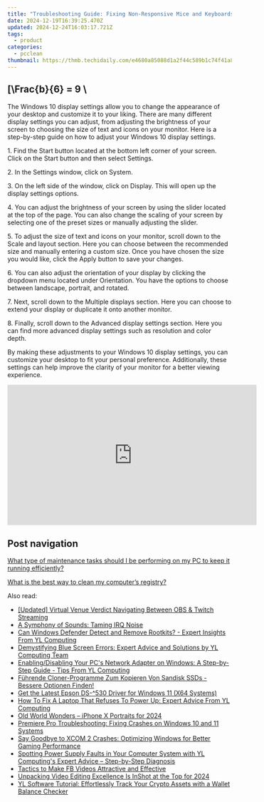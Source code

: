 ```yaml
---
title: "Troubleshooting Guide: Fixing Non-Responsive Mice and Keyboards with YL Computing"
date: 2024-12-19T16:39:25.470Z
updated: 2024-12-24T16:03:17.721Z
tags:
  - product
categories:
  - pcclean
thumbnail: https://thmb.techidaily.com/e4680a85088d1a2f44c589b1c74f41a831760d9eaf6ae422f8b959a2a9262d12.jpg
---
```


## \[\Frac{b}{6} = 9 \

The Windows 10 display settings allow you to change the appearance of your desktop and customize it to your liking. There are many different display settings you can adjust, from adjusting the brightness of your screen to choosing the size of text and icons on your monitor. Here is a step-by-step guide on how to adjust your Windows 10 display settings. 

1\. Find the Start button located at the bottom left corner of your screen. Click on the Start button and then select Settings.

2\. In the Settings window, click on System.

3\. On the left side of the window, click on Display. This will open up the display settings options. 

4\. You can adjust the brightness of your screen by using the slider located at the top of the page. You can also change the scaling of your screen by selecting one of the preset sizes or manually adjusting the slider.

5\. To adjust the size of text and icons on your monitor, scroll down to the Scale and layout section. Here you can choose between the recommended size and manually entering a custom size. Once you have chosen the size you would like, click the Apply button to save your changes.

6\. You can also adjust the orientation of your display by clicking the dropdown menu located under Orientation. You have the options to choose between landscape, portrait, and rotated.

7\. Next, scroll down to the Multiple displays section. Here you can choose to extend your display or duplicate it onto another monitor.

8\. Finally, scroll down to the Advanced display settings section. Here you can find more advanced display settings such as resolution and color depth. 

By making these adjustments to your Windows 10 display settings, you can customize your desktop to fit your personal preference. Additionally, these settings can help improve the clarity of your monitor for a better viewing experience.

<!-- affiliate ads begin -->
<iframe width="560" height="315" src="https://www.youtube.com/embed/Zgwn5kVI5V4?si=1j6j4OuSSndFieXU" title="YouTube video player" frameborder="0" allow="accelerometer; autoplay; clipboard-write; encrypted-media; gyroscope; picture-in-picture; web-share" referrerpolicy="strict-origin-when-cross-origin" allowfullscreen></iframe>
<!-- affiliate ads end -->

## Post navigation

[What type of maintenance tasks should I be performing on my PC to keep it running efficiently?](https://tools.techidaily.com/pcclean/products/)

[What is the best way to clean my computer’s registry?](https://tools.techidaily.com/pcclean/products/)

<ins class="adsbygoogle"
     style="display:block"
     data-ad-format="autorelaxed"
     data-ad-client="ca-pub-7571918770474297"
     data-ad-slot="1223367746"></ins>

<ins class="adsbygoogle"
     style="display:block"
     data-ad-client="ca-pub-7571918770474297"
     data-ad-slot="8358498916"
     data-ad-format="auto"
     data-full-width-responsive="true"></ins>

<span class="atpl-alsoreadstyle">Also read:</span>
<div><ul>
<li><a href="https://screen-activity-recording.techidaily.com/updated-virtual-venue-verdict-navigating-between-obs-and-twitch-streaming/"><u>[Updated] Virtual Venue Verdict Navigating Between OBS & Twitch Streaming</u></a></li>
<li><a href="https://win11-tips.techidaily.com/a-symphony-of-sounds-taming-irq-noise/"><u>A Symphony of Sounds: Taming IRQ Noise</u></a></li>
<li><a href="https://discover-best.techidaily.com/can-windows-defender-detect-and-remove-rootkits-expert-insights-from-yl-computing/"><u>Can Windows Defender Detect and Remove Rootkits? - Expert Insights From YL Computing</u></a></li>
<li><a href="https://discover-best.techidaily.com/demystifying-blue-screen-errors-expert-advice-and-solutions-by-yl-computing-team/"><u>Demystifying Blue Screen Errors: Expert Advice and Solutions by YL Computing Team</u></a></li>
<li><a href="https://discover-best.techidaily.com/enablingdisabling-your-pcs-network-adapter-on-windows-a-step-by-step-guide-tips-from-yl-computing/"><u>Enabling/Disabling Your PC's Network Adapter on Windows: A Step-by-Step Guide - Tips From YL Computing</u></a></li>
<li><a href="https://win-webster.techidaily.com/fuhrende-cloner-programme-zum-kopieren-von-sandisk-ssds-bessere-optionen-finden/"><u>Führende Cloner-Programme Zum Kopieren Von Sandisk SSDs - Bessere Optionen Finden!</u></a></li>
<li><a href="https://hardware-help.techidaily.com/get-the-latest-epson-ds-530-driver-for-windows-11-x64-systems/"><u>Get the Latest Epson DS-^530 Driver for Windows 11 (X64 Systems)</u></a></li>
<li><a href="https://discover-best.techidaily.com/how-to-fix-a-laptop-that-refuses-to-power-up-expert-advice-from-yl-computing/"><u>How To Fix A Laptop That Refuses To Power Up: Expert Advice From YL Computing</u></a></li>
<li><a href="https://some-skills.techidaily.com/old-world-wonders-iphone-x-portraits-for-2024/"><u>Old World Wonders – iPhone X Portraits for 2024</u></a></li>
<li><a href="https://win-blog.techidaily.com/premiere-pro-troubleshooting-fixing-crashes-on-windows-10-and-11-systems/"><u>Premiere Pro Troubleshooting: Fixing Crashes on Windows 10 and 11 Systems</u></a></li>
<li><a href="https://win-blog.techidaily.com/say-goodbye-to-xcom-2-crashes-optimizing-windows-for-better-gaming-performance/"><u>Say Goodbye to XCOM 2 Crashes: Optimizing Windows for Better Gaming Performance</u></a></li>
<li><a href="https://discover-best.techidaily.com/spotting-power-supply-faults-in-your-computer-system-with-yl-computings-expert-advice-step-by-step-diagnosis/"><u>Spotting Power Supply Faults in Your Computer System with YL Computing's Expert Advice – Step-by-Step Diagnosis</u></a></li>
<li><a href="https://facebook-clips.techidaily.com/tactics-to-make-fb-videos-attractive-and-effective/"><u>Tactics to Make FB Videos Attractive and Effective</u></a></li>
<li><a href="https://some-approaches.techidaily.com/unpacking-video-editing-excellence-is-inshot-at-the-top-for-2024/"><u>Unpacking Video Editing Excellence Is InShot at the Top for 2024</u></a></li>
<li><a href="https://discover-best.techidaily.com/yl-software-tutorial-effortlessly-track-your-crypto-assets-with-a-wallet-balance-checker/"><u>YL Software Tutorial: Effortlessly Track Your Crypto Assets with a Wallet Balance Checker</u></a></li>
</ul></div>

